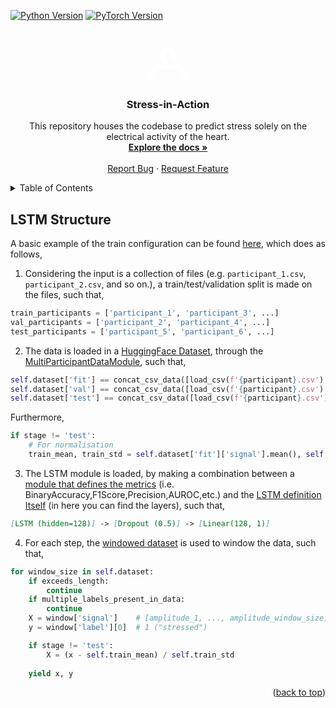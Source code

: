 <a name="readme-top"></a>
<!-- PROJECT SHIELDS -->
[![Python Version][python-shield]][python-url]
[![PyTorch Version][pytorch-shield]][pytorch-url]


<!-- PROJECT LOGO -->
<br />
<div align="center">
  <a href="https://alex-antonides.com/">
    <svg stroke="white" fill="white" stroke-width="0" height="5em" width="5em" xmlns="http://www.w3.org/2000/svg" viewBox="0 0 135.96 117.81"><path d="M15.42,117.73,0,117.76,28.05,68.91s31,.15,31-.19S43.74,42.29,43.74,41.79,68.22,0,68.22,0l34.54,59.66-13.83-.08L68.26,24.24,57.8,40.87,72.88,68.74l35,.09,28.12,49H123.23l-7.76-12.18-14.71-25L35,80.74,21.25,106Z"></path></svg>
  </a>

  <h3 align="center">Stress-in-Action</h3>

  <p align="center">
    This repository houses the codebase to predict stress solely on the electrical activity of the heart.
    <br />
    <a href="https://github.com/AlexAntonides/stress-in-action/blob/main/README.md"><strong>Explore the docs »</strong></a>
    <br />
    <br />
    <a href="https://github.com/AlexAntonides/stress-in-action/issues">Report Bug</a>
    ·
    <a href="https://github.com/AlexAntonides/stress-in-action/issues">Request Feature</a>
  </p>
</div>

<!-- TABLE OF CONTENTS -->
<details>
  <summary>Table of Contents</summary>
  <ol>
    <li>
      <a href="#about-the-project">About The Project</a>
    </li>
    <li>
      <a href="#getting-started">Getting Started</a>
      <ul>
        <li><a href="#prerequisites">Prerequisites</a></li>
        <li><a href="#installation">Installation</a></li>
      </ul>
    </li>
    <li>
      <a href="#frequently-asked-questions">Frequently Asked Questions</a>
    </li>
  </ol>
</details>

## LSTM Structure
A basic example of the train configuration can be found [here](https://github.com/AlexAntonides/stress-in-action/blob/main/1_training.ipynb), which does as follows,

1. Considering the input is a collection of files (e.g. `participant_1.csv`, `participant_2.csv`, and so on.), a train/test/validation split is made on the files, such that,
```py
train_participants = ['participant_1', 'participant_3', ...]
val_participants = ['participant_2', 'participant_4', ...]
test_participants = ['participant_5', 'participant_6', ...]
```

2. The data is loaded in a [HuggingFace Dataset](https://huggingface.co/docs/datasets/en/index), through the [MultiParticipantDataModule](https://github.com/AlexAntonides/stress-in-action/blob/main/src/datamodules/multi_participant.py), such that,
```py
self.dataset['fit'] == concat_csv_data([load_csv(f'{participant}.csv').data for participant in train_participants])
self.dataset['val'] == concat_csv_data([load_csv(f'{participant}.csv').data for participant in val_participants])
self.dataset['test'] == concat_csv_data([load_csv(f'{participant}.csv').data for participant in test_participants])
```
Furthermore,
```py
if stage != 'test':
    # For normalisation
    train_mean, train_std = self.dataset['fit']['signal'].mean(), self.dataset['fit']['signal'].std()
```

3. The LSTM module is loaded, by making a combination between a [module that defines the metrics](https://github.com/AlexAntonides/stress-in-action/blob/main/src/__init__.py#L42) (i.e. BinaryAccuracy,F1Score,Precision,AUROC,etc.) and the [LSTM definition Itself](https://github.com/AlexAntonides/stress-in-action/blob/main/src/models/rnn.py) (in here you can find the layers), such that,
```md
[LSTM (hidden=128)] -> [Dropout (0.5)] -> [Linear(128, 1)]
```

4. For each step, the [windowed dataset](https://github.com/AlexAntonides/stress-in-action/blob/main/src/datasets/windowed.py) is used to window the data, such that,
```py
for window_size in self.dataset:
    if exceeds_length:
        continue
    if multiple_labels_present_in_data:
        continue
    X = window['signal']    # [amplitude_1, ..., amplitude_window_size]
    y = window['label'][0]  # 1 ("stressed")

    if stage != 'test':
        X = (x - self.train_mean) / self.train_std
    
    yield x, y
```

<p align="right">(<a href="#readme-top">back to top</a>)</p>

<!-- MARKDOWN LINKS & IMAGES -->
<!-- https://www.markdownguide.org/basic-syntax/#reference-style-links -->
[python-shield]: https://img.shields.io/badge/3.9%2B-yellow?style=for-the-badge&logo=python&logoColor=white&label=python&labelColor=blue
[python-url]: https://www.python.org/
[pytorch-shield]: https://img.shields.io/badge/2.1%2B-orange?style=for-the-badge&logo=pytorch&logoColor=orange&label=PyTorch&labelColor=white
[pytorch-url]: https://pytorch.org/
